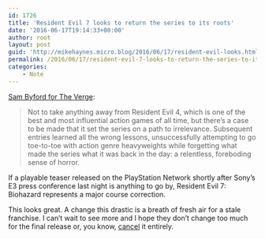 ```yaml
---
id: 1726
title: 'Resident Evil 7 looks to return the series to its roots'
date: '2016-06-17T19:14:33+00:00'
author: root
layout: post
guid: 'http://mikehaynes.micro.blog/2016/06/17/resident-evil-looks.html'
permalink: /2016/06/17/resident-evil-7-looks-to-return-the-series-to-its-roots/
categories:
    - Note
---
```


[Sam Byford for The Verge](https://www.theverge.com/2016/6/14/11930748/resident-evil-7-e3-hands-on-demo):

> Not to take anything away from Resident Evil 4, which is one of the best and most influential action games of all time, but there’s a case to be made that it set the series on a path to irrelevance. Subsequent entries learned all the wrong lessons, unsuccessfully attempting to go toe-to-toe with action genre heavyweights while forgetting what made the series what it was back in the day: a relentless, foreboding sense of horror.

If a playable teaser released on the PlayStation Network shortly after Sony’s E3 press conference last night is anything to go by, Resident Evil 7: Biohazard represents a major course correction.

This looks great. A change this drastic is a breath of fresh air for a stale franchise. I can’t wait to see more and I hope they don’t change too much for the final release or, you know, [cancel](http://kotaku.com/its-official-silent-hills-is-cancelled-1700379816) it entirely.